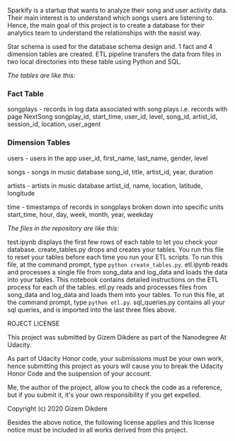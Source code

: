 <p>Sparkify is a startup that wants to analyze their song and user activity data. Their main interest is to understand which songs users are listening to. Hence, the main goal of this project is to create a database for their analytics team to understand the relationships with the easist way. </p>

<p>Star schema is used for the database schema design and. 1 fact and 4 dimension tables are created. ETL pipeline transfers the data from files in two local directories into these table using Python and SQL.<p>

*The tables are like this:*

### Fact Table
    
songplays - records in log data associated with song plays i.e. records with page NextSong
songplay_id, start_time, user_id, level, song_id, artist_id, session_id, location, user_agent

### Dimension Tables
users - users in the app
user_id, first_name, last_name, gender, level

songs - songs in music database
song_id, title, artist_id, year, duration

artists - artists in music database
artist_id, name, location, latitude, longitude

time - timestamps of records in songplays broken down into specific units
start_time, hour, day, week, month, year, weekday


*The files in the repository are like this:*

test.ipynb displays the first few rows of each table to let you check your database.
create_tables.py drops and creates your tables. You run this file to reset your tables before each time you run your ETL scripts. To run this file, at the command prompt, type `python create_tables.py`.
etl.ipynb reads and processes a single file from song_data and log_data and loads the data into your tables. This notebook contains detailed instructions on the ETL process for each of the tables. 
etl.py reads and processes files from song_data and log_data and loads them into your tables. To run this file, at the command prompt, type `python etl.py`.
sql_queries.py contains all your sql queries, and is imported into the last three files above.

ROJECT LICENSE

This project was submitted by Gizem Dikdere as part of the Nanodegree At Udacity.

As part of Udacity Honor code, your submissions must be your own work, hence
submitting this project as yours will cause you to break the Udacity Honor Code
and the suspension of your account.

Me, the author of the project, allow you to check the code as a reference, but if
you submit it, it's your own responsibility if you get expelled.

Copyright (c) 2020 Gizem Dikdere

Besides the above notice, the following license applies and this license notice
must be included in all works derived from this project.
